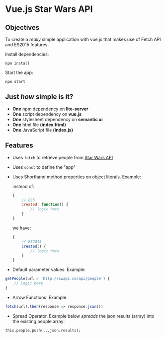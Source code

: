 # Vue.js Star Wars API

## Objectives

To create a *really* simple application with vue.js that makes use of Fetch API and ES2015 features.

Install dependencies:

```
npm install 
```

Start the app:

```
npm start
```

## Just *how* simple is it?

* **One** npm dependency on **lite-server**
* **One** script dependency on **vue.js**
* **One** stylesheet dependency on **semantic ui**
* **One** html file **(index.html)**
* **One** JavaScript file **(index.js)**

## Features

* Uses ``` fetch ``` to retrieve people from [Star Wars API](https://swapi.co/)
* Uses ``` const ``` to define the "app"
* Uses Shorthand method properties on object literals.  Example:

    instead of:
    ``` JavaScript
    {
        // ES5
        created: function() {
            // logic here
        }
    }
    ```

    we have:

    ``` JavaScript
    {
        // ES2015
        created() {
            // logic here
        }
    }
    ```
* Default parameter values: Example:
``` JavaScript
getPeople(url = 'http://swapi.co/api/people') {
    // logic here
}
``` 
* Arrow Functions. Example:
``` JavaScript
fetch(url).then(response => response.json())
```
* Spread Operator.  Example below *spreads* the json.results (array) into the existing people array: 
```
this.people.push(...json.results); 
```